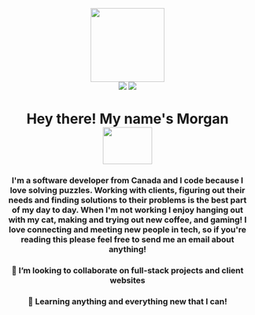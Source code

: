 <div id="header" align="center">
     <img src="https://media.giphy.com/media/v1.Y2lkPTc5MGI3NjExZjA3ZDczZmUzYjMwYjk3NGQyOGFmNjg1OGZkNmVkYWRlNmU2MzM4OCZjdD1z/M9gbBd9nbDrOTu1Mqx/giphy.gif" width="150" height="150">
<div id="badges">
<a href="https://www.linkedin.com/in/morganewanchuk/" target="_blank" rel="noopener noreferrer"><img src="https://shields.io/badge/LinkedIn-blue?logo=linkedin&logoColor=white&style=for-the-badge"></a>
<img src="https://img.shields.io/badge/Twitter-blue?style=for-the-badge&logo=twitter&logoColor=white">
</div>





#                                                           Hey there! My name's Morgan <img src="https://media.giphy.com/media/MDzAbZtuZN0MjmlOfe/giphy.gif" width="100" height="75">



### I'm a software developer from Canada and I code because I love solving puzzles. Working with clients, figuring out their needs and finding solutions to their problems is the best part of my day to day. When I'm not working I enjoy hanging out with my cat, making and trying out new coffee, and gaming! I love connecting and meeting new people in tech, so if you're reading this please feel free to send me an email about anything!
     
### 👯 I’m looking to collaborate on full-stack projects and client websites
### 🤔 Learning anything and everything new that I can!



 
